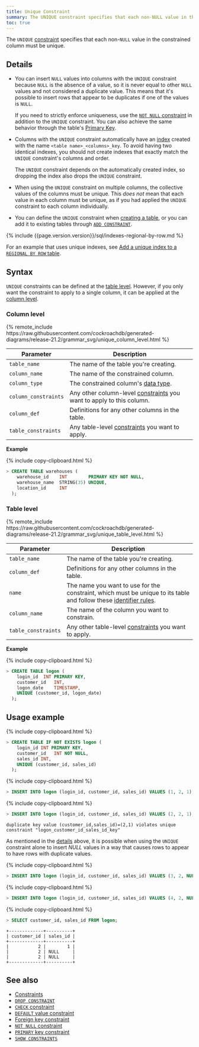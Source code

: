 ```yaml
---
title: Unique Constraint
summary: The UNIQUE constraint specifies that each non-NULL value in the constrained column must be unique.
toc: true
---
```


The `UNIQUE` [constraint](constraints.html) specifies that each non-`NULL` value in the constrained column must be unique.


## Details

- You can insert `NULL` values into columns with the `UNIQUE` constraint because `NULL` is the absence of a value, so it is never equal to other `NULL` values and not considered a duplicate value. This means that it's possible to insert rows that appear to be duplicates if one of the values is `NULL`.

    If you need to strictly enforce uniqueness, use the [`NOT NULL` constraint](not-null.html) in addition to the `UNIQUE` constraint. You can also achieve the same behavior through the table's [Primary Key](primary-key.html).

- Columns with the `UNIQUE` constraint automatically have an [index](indexes.html) created with the name `<table name>_<columns>_key`. To avoid having two identical indexes, you should not create indexes that exactly match the `UNIQUE` constraint's columns and order.

    The `UNIQUE` constraint depends on the automatically created index, so dropping the index also drops the `UNIQUE` constraint.

- When using the `UNIQUE` constraint on multiple columns, the collective values of the columns must be unique. This *does not* mean that each value in each column must be unique, as if you had applied the `UNIQUE` constraint to each column individually.

- You can define the `UNIQUE` constraint when [creating a table](#syntax), or you can add it to existing tables through [`ADD CONSTRAINT`](add-constraint.html#add-the-unique-constraint).

{% include {{page.version.version}}/sql/indexes-regional-by-row.md %}

For an example that uses unique indexes, see [Add a unique index to a `REGIONAL BY ROW` table](add-constraint.html#add-a-unique-index-to-a-regional-by-row-table).

## Syntax

`UNIQUE` constraints can be defined at the [table level](#table-level). However, if you only want the constraint to apply to a single column, it can be applied at the [column level](#column-level).

### Column level

<div>
{% remote_include https://raw.githubusercontent.com/cockroachdb/generated-diagrams/release-21.2/grammar_svg/unique_column_level.html %}
</div>

Parameter | Description
----------|------------
`table_name` | The name of the table you're creating.
`column_name` | The name of the constrained column.
`column_type` | The constrained column's [data type](data-types.html).
`column_constraints` | Any other column-level [constraints](constraints.html) you want to apply to this column.
`column_def` | Definitions for any other columns in the table.
`table_constraints` | Any table-level [constraints](constraints.html) you want to apply.

**Example**

{% include copy-clipboard.html %}
~~~ sql
> CREATE TABLE warehouses (
    warehouse_id    INT        PRIMARY KEY NOT NULL,
    warehouse_name  STRING(35) UNIQUE,
    location_id     INT
  );
~~~

### Table level

<div>
{% remote_include https://raw.githubusercontent.com/cockroachdb/generated-diagrams/release-21.2/grammar_svg/unique_table_level.html %}
</div>

Parameter | Description
----------|------------
`table_name` | The name of the table you're creating.
`column_def` | Definitions for any other columns in the table.
`name` | The name you want to use for the constraint, which must be unique to its table and follow these [identifier rules](keywords-and-identifiers.html#identifiers).
`column_name` | The name of the column you want to constrain.
`table_constraints` | Any other table-level [constraints](constraints.html) you want to apply.

**Example**

{% include copy-clipboard.html %}
~~~ sql
> CREATE TABLE logon (
    login_id  INT PRIMARY KEY,
    customer_id   INT,
    logon_date    TIMESTAMP,
    UNIQUE (customer_id, logon_date)
  );
~~~

## Usage example

{% include copy-clipboard.html %}
~~~ sql
> CREATE TABLE IF NOT EXISTS logon (
    login_id INT PRIMARY KEY,
    customer_id   INT NOT NULL,
    sales_id INT,
    UNIQUE (customer_id, sales_id)
  );
~~~

{% include copy-clipboard.html %}
~~~ sql
> INSERT INTO logon (login_id, customer_id, sales_id) VALUES (1, 2, 1);
~~~

{% include copy-clipboard.html %}
~~~ sql
> INSERT INTO logon (login_id, customer_id, sales_id) VALUES (2, 2, 1);
~~~

~~~
duplicate key value (customer_id,sales_id)=(2,1) violates unique constraint "logon_customer_id_sales_id_key"
~~~

As mentioned in the [details](#details) above, it is possible when using the `UNIQUE` constraint alone to insert *NULL* values in a way that causes rows to appear to have rows with duplicate values.

{% include copy-clipboard.html %}
~~~ sql
> INSERT INTO logon (login_id, customer_id, sales_id) VALUES (3, 2, NULL);
~~~

{% include copy-clipboard.html %}
~~~ sql
> INSERT INTO logon (login_id, customer_id, sales_id) VALUES (4, 2, NULL);
~~~

{% include copy-clipboard.html %}
~~~ sql
> SELECT customer_id, sales_id FROM logon;
~~~

~~~
+-------------+----------+
| customer_id | sales_id |
+-------------+----------+
|           2 |        1 |
|           2 | NULL     |
|           2 | NULL     |
+-------------+----------+
~~~

## See also

- [Constraints](constraints.html)
- [`DROP CONSTRAINT`](drop-constraint.html)
- [`CHECK` constraint](check.html)
- [`DEFAULT` value constraint](default-value.html)
- [Foreign key constraint](foreign-key.html)
- [`NOT NULL` constraint](not-null.html)
- [`PRIMARY` key constraint](primary-key.html)
- [`SHOW CONSTRAINTS`](show-constraints.html)

